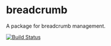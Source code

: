 breadcrumb
==========

A package for breadcrumb management.

[![Build Status](https://secure.travis-ci.org/noherczeg/breadcrumb.png?branch=develop)](https://travis-ci.org/noherczeg/breadcrumb)